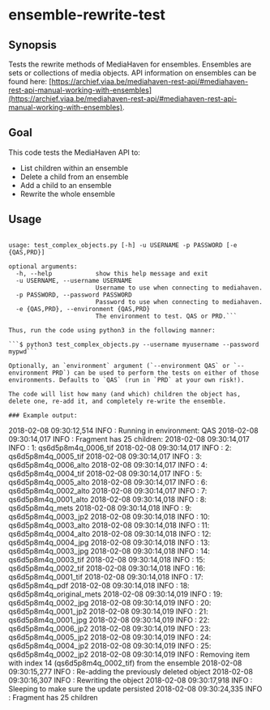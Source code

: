 # ensemble-rewrite-test

## Synopsis

Tests the rewrite methods of MediaHaven for ensembles. Ensembles are sets or collections of media objects. API information on ensembles can be found here: [https://archief.viaa.be/mediahaven-rest-api/#mediahaven-rest-api-manual-working-with-ensembles](https://archief.viaa.be/mediahaven-rest-api/#mediahaven-rest-api-manual-working-with-ensembles).

## Goal

This code tests the MediaHaven API to:

- List children within an ensemble
- Delete a child from an ensemble
- Add a child to an ensemble
- Rewrite the whole ensemble

## Usage

```$ python3 test_complex_objects.py --help

usage: test_complex_objects.py [-h] -u USERNAME -p PASSWORD [-e {QAS,PRD}]

optional arguments:
  -h, --help            show this help message and exit
  -u USERNAME, --username USERNAME
                        Username to use when connecting to mediahaven.
  -p PASSWORD, --password PASSWORD
                        Password to use when connecting to mediahaven.
  -e {QAS,PRD}, --environment {QAS,PRD}
                        The environment to test. QAS or PRD.```

Thus, run the code using python3 in the following manner:

```$ python3 test_complex_objects.py --username myusername --password mypwd```

Optionally, an `environment` argument (`--environment QAS` or `--environment PRD`) can be used to perform the tests on either of those environments. Defaults to `QAS` (run in `PRD` at your own risk!).

The code will list how many (and which) children the object has, delete one, re-add it, and completely re-write the ensemble.

### Example output:

```
2018-02-08 09:30:12,514   INFO    : Running in environment: QAS
2018-02-08 09:30:14,017   INFO    : Fragment has 25 children:
2018-02-08 09:30:14,017   INFO    :     1: qs6d5p8m4q_0006_tif
2018-02-08 09:30:14,017   INFO    :     2: qs6d5p8m4q_0005_tif
2018-02-08 09:30:14,017   INFO    :     3: qs6d5p8m4q_0006_alto
2018-02-08 09:30:14,017   INFO    :     4: qs6d5p8m4q_0004_tif
2018-02-08 09:30:14,017   INFO    :     5: qs6d5p8m4q_0005_alto
2018-02-08 09:30:14,017   INFO    :     6: qs6d5p8m4q_0002_alto
2018-02-08 09:30:14,017   INFO    :     7: qs6d5p8m4q_0001_alto
2018-02-08 09:30:14,018   INFO    :     8: qs6d5p8m4q_mets
2018-02-08 09:30:14,018   INFO    :     9: qs6d5p8m4q_0003_jp2
2018-02-08 09:30:14,018   INFO    :     10: qs6d5p8m4q_0003_alto
2018-02-08 09:30:14,018   INFO    :     11: qs6d5p8m4q_0004_alto
2018-02-08 09:30:14,018   INFO    :     12: qs6d5p8m4q_0004_jpg
2018-02-08 09:30:14,018   INFO    :     13: qs6d5p8m4q_0003_jpg
2018-02-08 09:30:14,018   INFO    :     14: qs6d5p8m4q_0003_tif
2018-02-08 09:30:14,018   INFO    :     15: qs6d5p8m4q_0002_tif
2018-02-08 09:30:14,018   INFO    :     16: qs6d5p8m4q_0001_tif
2018-02-08 09:30:14,018   INFO    :     17: qs6d5p8m4q_pdf
2018-02-08 09:30:14,018   INFO    :     18: qs6d5p8m4q_original_mets
2018-02-08 09:30:14,019   INFO    :     19: qs6d5p8m4q_0002_jpg
2018-02-08 09:30:14,019   INFO    :     20: qs6d5p8m4q_0001_jp2
2018-02-08 09:30:14,019   INFO    :     21: qs6d5p8m4q_0001_jpg
2018-02-08 09:30:14,019   INFO    :     22: qs6d5p8m4q_0006_jp2
2018-02-08 09:30:14,019   INFO    :     23: qs6d5p8m4q_0005_jp2
2018-02-08 09:30:14,019   INFO    :     24: qs6d5p8m4q_0004_jp2
2018-02-08 09:30:14,019   INFO    :     25: qs6d5p8m4q_0002_jp2
2018-02-08 09:30:14,019   INFO    : Removing item with index 14 (qs6d5p8m4q_0002_tif) from the ensemble
2018-02-08 09:30:15,277   INFO    : Re-adding the previously deleted object
2018-02-08 09:30:16,307   INFO    : Rewriting the object
2018-02-08 09:30:17,918   INFO    : Sleeping to make sure the update persisted
2018-02-08 09:30:24,335   INFO    : Fragment has 25 children
```
